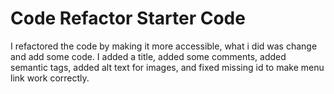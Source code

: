 # Code Refactor Starter Code
I refactored the code by making it more accessible, what i did was change and add some code.
I added a title, added some comments, added semantic tags, added alt text for images, and fixed missing id to make menu link work correctly.
